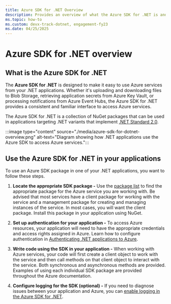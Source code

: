 ```yaml
---
title: Azure SDK for .NET Overview
description: Provides an overview of what the Azure SDK for .NET is and the basic steps to use the SDK in a .NET application
ms.topic: how-to
ms.custom: devx-track-dotnet, engagement-fy23
ms.date: 04/25/2025
---
```


# Azure SDK for .NET overview

## What is the Azure SDK for .NET

The **Azure SDK for .NET** is designed to make it easy to use Azure services from your .NET applications. Whether it's uploading and downloading files to Blob Storage, retrieving application secrets from Azure Key Vault, or processing notifications from Azure Event Hubs, the Azure SDK for .NET provides a consistent and familiar interface to access Azure services.  

The Azure SDK for .NET is a collection of NuGet packages that can be used in applications targeting .NET variants that implement [.NET Standard 2.0](/dotnet/standard/net-standard?tabs=net-standard-2-0#select-net-standard-version).

:::image type="content" source="./media/azure-sdk-for-dotnet-overview.png" alt-text="Diagram showing how .NET applications use the Azure SDK to access Azure services.":::

## Use the Azure SDK for .NET in your applications

To use an Azure SDK package in one of your .NET applications, you want to follow these steps.

1. **Locate the appropriate SDK package -** Use the [package list](packages.md) to find the appropriate package for the Azure service you are working with.  Be advised that most services have a client package for working with the service and a management package for creating and managing instances of the service.  In most cases, you will want the client package.  Install this package in your application using NuGet.

2. **Set up authentication for your application -** To access Azure resources, your application will need to have the appropriate credentials and access rights assigned in Azure.  Learn how to configure authentication in [Authenticating .NET applications to Azure](authentication/index.md).

3. **Write code using the SDK in your application -** When working with Azure services, your code will first create a client object to work with the service and then call methods on that client object to interact with the service.  Both synchronous and asynchronous methods are provided.  Examples of using each individual SDK package are provided throughout the Azure documentation.

4. **Configure logging for the SDK (optional) -** If you need to diagnose issues between your application and Azure, you can [enable logging in the Azure SDK for .NET](logging.md).
